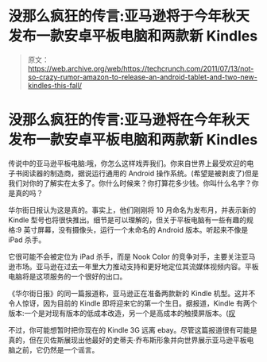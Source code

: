 # 没那么疯狂的传言:亚马逊将于今年秋天发布一款安卓平板电脑和两款新 Kindles

> 原文：<https://web.archive.org/web/https://techcrunch.com/2011/07/13/not-so-crazy-rumor-amazon-to-release-an-android-tablet-and-two-new-kindles-this-fall/>

# 没那么疯狂的传言:亚马逊将在今年秋天发布一款安卓平板电脑和两款新 Kindles

传说中的亚马逊平板电脑:哦，你怎么这样戏弄我们。你来自世界上最受欢迎的电子书阅读器的制造商，据说运行通用的 Android 操作系统。(希望是被剥皮了)但是我们对你的了解实在太多了。你什么时候来？你打算花多少钱。你叫什么名字？你是真的吗？

华尔街日报认为这是真的。事实上，他们刚刚将 10 月命名为发布月，并表示新的 Kindle 型号也将很快推出。细节是可以理解的，但关于平板电脑有一些有趣的规格:9 英寸屏幕，没有摄像头，运行一个未命名的 Android 版本。听起来不像是 iPad 杀手。

它很可能不会被定位为 iPad 杀手，而是 Nook Color 的竞争对手，主要关注亚马逊市场。亚马逊在过去一年里大力推动支持和更好地定位其流媒体视频内容。平板电脑将是这项服务的一个很好的出口。

《华尔街日报》的同一篇报道称，亚马逊正在准备两款新的 Kindle 机型。这并不令人惊讶，因为目前的 Kindle 即将迎来它的第一个生日。据报道，Kindle 有两个版本:一个是对现有版本的低成本改造，另一个是高成本的触摸屏版本。([叹](https://web.archive.org/web/20230203053344/https://techcrunch.com/2011/05/24/amazon-please-do-not-make-the-kindle-touchscreen/)

不过，你可能想暂时把你现在的 Kindle 3G 远离 ebay。尽管这篇报道很有可能是真的，但在贝佐斯展现出他最好的史蒂夫·乔布斯形象并向世界展示亚马逊平板电脑之前，它仍然是一个谣言。